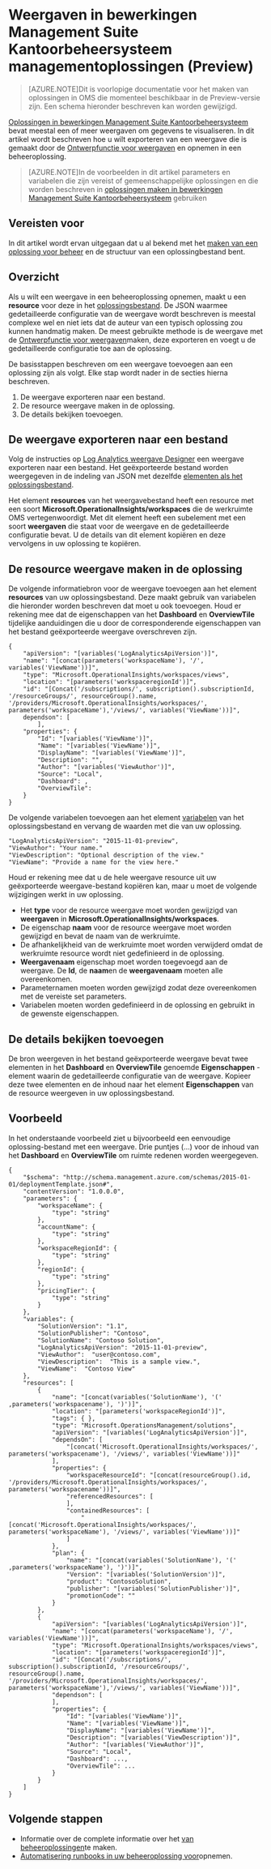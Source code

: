 <properties
   pageTitle="Weergaven in bewerkingen Management Suite Kantoorbeheersysteem managementoplossingen | Microsoft Azure"
   description="Oplossingen in bewerkingen Management Suite Kantoorbeheersysteem bevat meestal een of meer weergaven om gegevens te visualiseren.  In dit artikel wordt beschreven hoe u wilt exporteren van een weergave die is gemaakt door de ontwerpfunctie voor weergaven en opnemen in een beheeroplossing. "
   services="operations-management-suite"
   documentationCenter=""
   authors="bwren"
   manager="jwhit"
   editor="tysonn" />
<tags
   ms.service="operations-management-suite"
   ms.devlang="na"
   ms.topic="article"
   ms.tgt_pltfrm="na"
   ms.workload="infrastructure-services"
   ms.date="10/17/2016"
   ms.author="bwren" />

# <a name="views-in-operations-management-suite-oms-management-solutions-preview"></a>Weergaven in bewerkingen Management Suite Kantoorbeheersysteem managementoplossingen (Preview)

>[AZURE.NOTE]Dit is voorlopige documentatie voor het maken van oplossingen in OMS die momenteel beschikbaar in de Preview-versie zijn. Een schema hieronder beschreven kan worden gewijzigd.    

[Oplossingen in bewerkingen Management Suite Kantoorbeheersysteem](operations-management-suite-solutions.md) bevat meestal een of meer weergaven om gegevens te visualiseren.  In dit artikel wordt beschreven hoe u wilt exporteren van een weergave die is gemaakt door de [Ontwerpfunctie voor weergaven](../log-analytics/log-analytics-view-designer.md) en opnemen in een beheeroplossing.  

>[AZURE.NOTE]In de voorbeelden in dit artikel parameters en variabelen die zijn vereist of gemeenschappelijke oplossingen en die worden beschreven in [oplossingen maken in bewerkingen Management Suite Kantoorbeheersysteem](operations-management-suite-solutions-creating.md) gebruiken 


## <a name="prerequisites"></a>Vereisten voor
In dit artikel wordt ervan uitgegaan dat u al bekend met het [maken van een oplossing voor beheer](operations-management-suite-solutions-creating.md) en de structuur van een oplossingbestand bent.


## <a name="overview"></a>Overzicht

Als u wilt een weergave in een beheeroplossing opnemen, maakt u een **resource** voor deze in het [oplossingsbestand](operations-management-suite-solutions-creating.md).  De JSON waarmee gedetailleerde configuratie van de weergave wordt beschreven is meestal complexe wel en niet iets dat de auteur van een typisch oplossing zou kunnen handmatig maken.  De meest gebruikte methode is de weergave met de [Ontwerpfunctie voor weergaven](../log-analytics/log-analytics-view-designer.md)maken, deze exporteren en voegt u de gedetailleerde configuratie toe aan de oplossing. 

De basisstappen beschreven om een weergave toevoegen aan een oplossing zijn als volgt.  Elke stap wordt nader in de secties hierna beschreven.

1. De weergave exporteren naar een bestand.
2. De resource weergave maken in de oplossing.
3. De details bekijken toevoegen.

## <a name="export-the-view-to-a-file"></a>De weergave exporteren naar een bestand
Volg de instructies op [Log Analytics weergave Designer](../log-analytics/log-analytics-view-designer.md) een weergave exporteren naar een bestand.  Het geëxporteerde bestand worden weergegeven in de indeling van JSON met dezelfde [elementen als het oplossingsbestand](operations-management-suite-solutions-creating.md#management-solution-files).  

Het element **resources** van het weergavebestand heeft een resource met een soort **Microsoft.OperationalInsights/workspaces** die de werkruimte OMS vertegenwoordigt.  Met dit element heeft een subelement met een soort **weergaven** die staat voor de weergave en de gedetailleerde configuratie bevat.  U de details van dit element kopiëren en deze vervolgens in uw oplossing te kopiëren.


## <a name="create-the-view-resource-in-the-solution"></a>De resource weergave maken in de oplossing
De volgende informatiebron voor de weergave toevoegen aan het element **resources** van uw oplossingsbestand.  Deze maakt gebruik van variabelen die hieronder worden beschreven dat moet u ook toevoegen.  Houd er rekening mee dat de eigenschappen van het **Dashboard** en **OverviewTile** tijdelijke aanduidingen die u door de corresponderende eigenschappen van het bestand geëxporteerde weergave overschreven zijn.
 
    {
        "apiVersion": "[variables('LogAnalyticsApiVersion')]",
        "name": "[concat(parameters('workspaceName'), '/', variables('ViewName'))]",
        "type": "Microsoft.OperationalInsights/workspaces/views",
        "location": "[parameters('workspaceregionId')]",
        "id": "[Concat('/subscriptions/', subscription().subscriptionId, '/resourceGroups/', resourceGroup().name, '/providers/Microsoft.OperationalInsights/workspaces/', parameters('workspaceName'),'/views/', variables('ViewName'))]",
        dependson": [
            ],
        "properties": {
            "Id": "[variables('ViewName')]",
            "Name": "[variables('ViewName')]",
            "DisplayName": "[variables('ViewName')]",
            "Description": "",
            "Author": "[variables('ViewAuthor')]",
            "Source": "Local",
            "Dashboard": ,
            "OverviewTile": 
        }
    }

De volgende variabelen toevoegen aan het element [variabelen](operations-management-suite-solutions-creating.md#variables) van het oplossingsbestand en vervang de waarden met die van uw oplossing.

    "LogAnalyticsApiVersion": "2015-11-01-preview",
    "ViewAuthor": "Your name."
    "ViewDescription": "Optional description of the view."
    "ViewName": "Provide a name for the view here."


Houd er rekening mee dat u de hele weergave resource uit uw geëxporteerde weergave-bestand kopiëren kan, maar u moet de volgende wijzigingen werkt in uw oplossing.  

- Het **type** voor de resource weergave moet worden gewijzigd van **weergaven** in **Microsoft.OperationalInsights/workspaces**.
- De eigenschap **naam** voor de resource weergave moet worden gewijzigd en bevat de naam van de werkruimte.
- De afhankelijkheid van de werkruimte moet worden verwijderd omdat de werkruimte resource wordt niet gedefinieerd in de oplossing.
- **Weergavenaam** eigenschap moet worden toegevoegd aan de weergave.  De **Id**, de **naam**en de **weergavenaam** moeten alle overeenkomen.
- Parameternamen moeten worden gewijzigd zodat deze overeenkomen met de vereiste set parameters.
- Variabelen moeten worden gedefinieerd in de oplossing en gebruikt in de gewenste eigenschappen.

## <a name="add-the-view-details"></a>De details bekijken toevoegen
De bron weergeven in het bestand geëxporteerde weergave bevat twee elementen in het **Dashboard** en **OverviewTile** genoemde **Eigenschappen** -element waarin de gedetailleerde configuratie van de weergave.  Kopieer deze twee elementen en de inhoud naar het element **Eigenschappen** van de resource weergeven in uw oplossingsbestand. 

## <a name="example"></a>Voorbeeld
In het onderstaande voorbeeld ziet u bijvoorbeeld een eenvoudige oplossing-bestand met een weergave.  Drie puntjes (...) voor de inhoud van het **Dashboard** en **OverviewTile** om ruimte redenen worden weergegeven.


    {
        "$schema": "http://schema.management.azure.com/schemas/2015-01-01/deploymentTemplate.json#",
        "contentVersion": "1.0.0.0",
        "parameters": {
            "workspaceName": {
                "type": "string"
            },
            "accountName": {
                "type": "string"
            },
            "workspaceRegionId": {
                "type": "string"
            },
            "regionId": {
                "type": "string"
            },
            "pricingTier": {
                "type": "string"
            }
        },
        "variables": {
            "SolutionVersion": "1.1",
            "SolutionPublisher": "Contoso",
            "SolutionName": "Contoso Solution",
            "LogAnalyticsApiVersion": "2015-11-01-preview",
            "ViewAuthor":  "user@contoso.com",
            "ViewDescription":  "This is a sample view.",
            "ViewName":  "Contoso View"
        },
        "resources": [
            {
                "name": "[concat(variables('SolutionName'), '(' ,parameters('workspacename'), ')')]",
                "location": "[parameters('workspaceRegionId')]",
                "tags": { },
                "type": "Microsoft.OperationsManagement/solutions",
                "apiVersion": "[variables('LogAnalyticsApiVersion')]",
                "dependsOn": [
                    "[concat('Microsoft.OperationalInsights/workspaces/', parameters('workspacename'), '/views/', variables('ViewName'))]"
                ],
                "properties": {
                    "workspaceResourceId": "[concat(resourceGroup().id, '/providers/Microsoft.OperationalInsights/workspaces/', parameters('workspacename'))]",
                    "referencedResources": [
                    ],
                    "containedResources": [
                        "[concat('Microsoft.OperationalInsights/workspaces/', parameters('workspaceName'), '/views/', variables('ViewName'))]"
                    ]
                },
                "plan": {
                    "name": "[concat(variables('SolutionName'), '(' ,parameters('workspaceName'), ')')]",
                    "Version": "[variables('SolutionVersion')]",
                    "product": "ContosoSolution",
                    "publisher": "[variables('SolutionPublisher')]",
                    "promotionCode": ""
                }
            },
            {
                "apiVersion": "[variables('LogAnalyticsApiVersion')]",
                "name": "[concat(parameters('workspaceName'), '/', variables('ViewName'))]",
                "type": "Microsoft.OperationalInsights/workspaces/views",
                "location": "[parameters('workspaceregionId')]",
                "id": "[Concat('/subscriptions/', subscription().subscriptionId, '/resourceGroups/', resourceGroup().name, '/providers/Microsoft.OperationalInsights/workspaces/', parameters('workspaceName'),'/views/', variables('ViewName'))]",
                "dependson": [
                ],
                "properties": {
                    "Id": "[variables('ViewName')]",
                    "Name": "[variables('ViewName')]",
                    "DisplayName": "[variables('ViewName')]",
                    "Description": "[variables('ViewDescription')]",
                    "Author": "[variables('ViewAuthor')]",
                    "Source": "Local",
                    "Dashboard": ...,
                    "OverviewTile": ...
                }
            }
        ]
    }




## <a name="next-steps"></a>Volgende stappen

- Informatie over de complete informatie over het [van beheeroplossingen](operations-management-suite-solutions-creating.md)te maken.
- [Automatisering runbooks in uw beheeroplossing voor](operations-management-suite-solutions-resources-automation.md)opnemen.